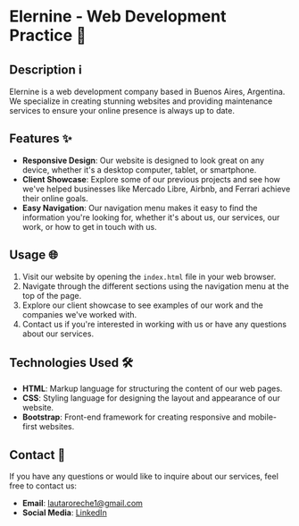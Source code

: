 # Elernine - Web Development Practice 🚀

## Description ℹ️

Elernine is a web development company based in Buenos Aires, Argentina. We specialize in creating stunning websites and providing maintenance services to ensure your online presence is always up to date.

## Features ✨

- **Responsive Design**: Our website is designed to look great on any device, whether it's a desktop computer, tablet, or smartphone.
- **Client Showcase**: Explore some of our previous projects and see how we've helped businesses like Mercado Libre, Airbnb, and Ferrari achieve their online goals.
- **Easy Navigation**: Our navigation menu makes it easy to find the information you're looking for, whether it's about us, our services, our work, or how to get in touch with us.

## Usage 🌐

1. Visit our website by opening the `index.html` file in your web browser.
2. Navigate through the different sections using the navigation menu at the top of the page.
3. Explore our client showcase to see examples of our work and the companies we've worked with.
4. Contact us if you're interested in working with us or have any questions about our services.

## Technologies Used 🛠️

- **HTML**: Markup language for structuring the content of our web pages.
- **CSS**: Styling language for designing the layout and appearance of our website.
- **Bootstrap**: Front-end framework for creating responsive and mobile-first websites.

## Contact 📧

If you have any questions or would like to inquire about our services, feel free to contact us:

- **Email**: lautaroreche1@gmail.com
- **Social Media**: [LinkedIn](https://www.linkedin.com/in/lautaroreche/)
